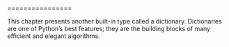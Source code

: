 ================

This chapter presents another built-in type called a dictionary. Dictionaries are one of Python’s best features; they are the building blocks of many efficient and elegant algorithms.

